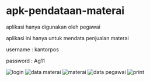 # apk-pendataan-materai

aplikasi hanya digunakan oleh pegawai

aplikasi ini hanya untuk mendata penjualan materai

username : kantorpos

password : Ag11

![login](https://user-images.githubusercontent.com/97659986/162116274-97802e25-1b87-41c7-9f53-1618191445de.jpg)
![data materai](https://user-images.githubusercontent.com/97659986/162116347-fc042140-84d0-4d14-8fe9-a38901a0a1a9.jpg)
![materai](https://user-images.githubusercontent.com/97659986/162116517-0373714c-3516-4cb0-acc1-59026e271aca.jpg)
![data pegawai](https://user-images.githubusercontent.com/97659986/162116539-e92a3152-9cf5-4e18-9827-2816cb75b6cf.jpg)
![print](https://user-images.githubusercontent.com/97659986/162116556-f69926af-c14c-405c-96c8-fc755a3c66b1.jpg)
